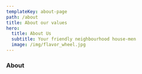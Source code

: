 ```yaml
---
templateKey: about-page
path: /about
title: About our values
hero:
  title: About Us
  subtitle: Your friendly neighbourhood house-men
  image: /img/flavor_wheel.jpg
---
```


### About
